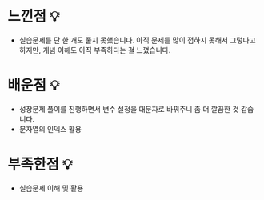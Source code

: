 # 느낀점 💡

- 실습문제를 단 한 개도 풀지 못했습니다. 아직 문제를 많이 접하지 못해서 그렇다고 하지만, 개념 이해도 아직 부족하다는 걸 느꼈습니다.

# 배운점 💡

- 성장문제 풀이를 진행하면서 변수 설정을 대문자로 바꿔주니 좀 더 깔끔한 것 같습니다.
- 문자열의 인덱스 활용

# 부족한점 💡

- 실습문제 이해 및 활용
